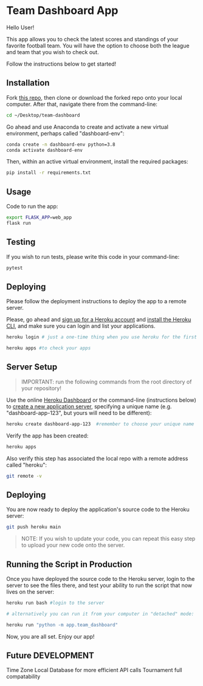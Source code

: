 # Team Dashboard App

Hello User!

This app allows you to check the latest scores and standings of your favorite football team. You will have the option to choose both the league and team that you wish to check out.

Follow the instructions below to get started!

## Installation

Fork [this repo](https://github.com/carlodwek/team-dashboard), then clone or download the forked repo onto your local computer. After that, navigate there from the command-line:

```sh
cd ~/Desktop/team-dashboard
```

Go ahead and use Anaconda to create and activate a new virtual environment, perhaps called "dashboard-env":

```sh
conda create -n dashboard-env python=3.8
conda activate dashboard-env
```

Then, within an active virtual environment, install the required packages:

```sh
pip install -r requirements.txt
```

## Usage
Code to run the app:

```sh
export FLASK_APP=web_app
flask run
```

## Testing
If you wish to run tests, please write this code in your command-line:
```sh
pytest
```
## Deploying
Please follow the deployment instructions to deploy the app to a remote server.

Please, go ahead and [sign up for a Heroku account](https://github.com/prof-rossetti/intro-to-python/blob/master/notes/clis/heroku.md#prerequisites) and [install the Heroku CLI](https://github.com/prof-rossetti/intro-to-python/blob/master/notes/clis/heroku.md#installation), and make sure you can login and list your applications.

```sh
heroku login # just a one-time thing when you use heroku for the first time

heroku apps #to check your apps
```

## Server Setup

> IMPORTANT: run the following commands from the root directory of your repository!

Use the online [Heroku Dashboard](https://dashboard.heroku.com/) or the command-line (instructions below) to [create a new application server](https://dashboard.heroku.com/new-app), specifying a unique name (e.g. "dashboard-app-123", but yours will need to be different):

```sh
heroku create dashboard-app-123  #remember to choose your unique name
```

Verify the app has been created:

```sh
heroku apps
```

Also verify this step has associated the local repo with a remote address called "heroku":

```sh
git remote -v
```

## Deploying

You are now ready to deploy the application's source code to the Heroku server:

```sh
git push heroku main
```
> NOTE: If you wish to update your code, you can repeat this easy step to upload your new code onto the server.

## Running the Script in Production

Once you have deployed the source code to the Heroku server, login to the server to see the files there, and test your ability to run the script that now lives on the server:

```sh
heroku run bash #login to the server

# alternatively you can run it from your computer in "detached" mode:

heroku run "python -m app.team_dashboard"
```
Now, you are all set. Enjoy our app!

## Future DEVELOPMENT
Time Zone
Local Database for more efficient API calls
Tournament full compatability
